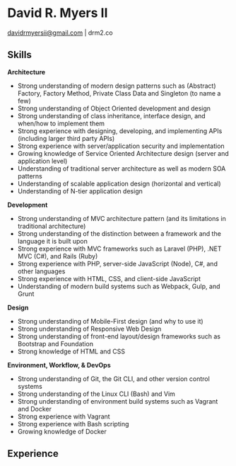 # David R. Myers II

davidrmyersii@gmail.com | drm2.co


## Skills

**Architecture**

- Strong understanding of modern design patterns such as (Abstract) Factory, Factory Method, Private Class Data and Singleton (to name a few)
- Strong understanding of Object Oriented development and design
- Strong understanding of class inheritance, interface design, and when/how to implement them
- Strong experience with designing, developing, and implementing APIs (including larger third party APIs)
- Strong experience with server/application security and implementation
- Growing knowledge of Service Oriented Architecture design (server and application level)
- Understanding of traditional server architecture as well as modern SOA patterns
- Understanding of scalable application design (horizontal and vertical)
- Understanding of N-tier application design

**Development**

- Strong understanding of MVC architecture pattern (and its limitations in traditional architecture)
- Strong understanding of the distinction between a framework and the language it is built upon
- Strong experience with MVC frameworks such as Laravel (PHP), .NET MVC (C#), and Rails (Ruby)
- Strong experience with PHP, server-side JavaScript (Node), C#, and other languages
- Strong experience with HTML, CSS, and client-side JavaScript
- Understanding of modern build systems such as Webpack, Gulp, and Grunt

**Design**

- Strong understanding of Mobile-First design (and why to use it)
- Strong understanding of Responsive Web Design
- Strong understanding of front-end layout/design frameworks such as Bootstrap and Foundation
- Strong knowledge of HTML and CSS

**Environment, Workflow, & DevOps**

- Strong understanding of Git, the Git CLI, and other version control systems
- Strong understanding of the Linux CLI (Bash) and Vim
- Strong understanding of environment build systems such as Vagrant and Docker
- Strong experience with Vagrant
- Strong experience with Bash scripting
- Growing knowledge of Docker

## Experience
